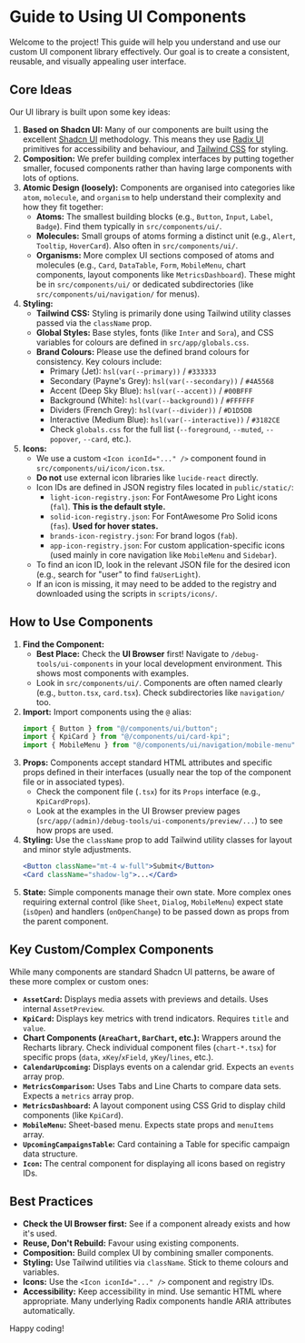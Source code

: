 # Guide to Using UI Components

Welcome to the project! This guide will help you understand and use our custom UI component library effectively. Our goal is to create a consistent, reusable, and visually appealing user interface.

## Core Ideas

Our UI library is built upon some key ideas:

1.  **Based on Shadcn UI:** Many of our components are built using the excellent [Shadcn UI](https://ui.shadcn.com/) methodology. This means they use [Radix UI](https://www.radix-ui.com/) primitives for accessibility and behaviour, and [Tailwind CSS](https://tailwindcss.com/) for styling.
2.  **Composition:** We prefer building complex interfaces by putting together smaller, focused components rather than having large components with lots of options.
3.  **Atomic Design (loosely):** Components are organised into categories like `atom`, `molecule`, and `organism` to help understand their complexity and how they fit together:
    *   **Atoms:** The smallest building blocks (e.g., `Button`, `Input`, `Label`, `Badge`). Find them typically in `src/components/ui/`.
    *   **Molecules:** Small groups of atoms forming a distinct unit (e.g., `Alert`, `Tooltip`, `HoverCard`). Also often in `src/components/ui/`.
    *   **Organisms:** More complex UI sections composed of atoms and molecules (e.g., `Card`, `DataTable`, `Form`, `MobileMenu`, chart components, layout components like `MetricsDashboard`). These might be in `src/components/ui/` or dedicated subdirectories (like `src/components/ui/navigation/` for menus).
4.  **Styling:**
    *   **Tailwind CSS:** Styling is primarily done using Tailwind utility classes passed via the `className` prop.
    *   **Global Styles:** Base styles, fonts (like `Inter` and `Sora`), and CSS variables for colours are defined in `src/app/globals.css`.
    *   **Brand Colours:** Please use the defined brand colours for consistency. Key colours include:
        *   Primary (Jet): `hsl(var(--primary))` / `#333333`
        *   Secondary (Payne's Grey): `hsl(var(--secondary))` / `#4A5568`
        *   Accent (Deep Sky Blue): `hsl(var(--accent))` / `#00BFFF`
        *   Background (White): `hsl(var(--background))` / `#FFFFFF`
        *   Dividers (French Grey): `hsl(var(--divider))` / `#D1D5DB`
        *   Interactive (Medium Blue): `hsl(var(--interactive))` / `#3182CE`
        *   Check `globals.css` for the full list (`--foreground`, `--muted`, `--popover`, `--card`, etc.).
5.  **Icons:**
    *   We use a custom `<Icon iconId="..." />` component found in `src/components/ui/icon/icon.tsx`.
    *   **Do not** use external icon libraries like `lucide-react` directly.
    *   Icon IDs are defined in JSON registry files located in `public/static/`:
        *   `light-icon-registry.json`: For FontAwesome Pro Light icons (`fal`). **This is the default style.**
        *   `solid-icon-registry.json`: For FontAwesome Pro Solid icons (`fas`). **Used for hover states.**
        *   `brands-icon-registry.json`: For brand logos (`fab`).
        *   `app-icon-registry.json`: For custom application-specific icons (used mainly in core navigation like `MobileMenu` and `Sidebar`).
    *   To find an icon ID, look in the relevant JSON file for the desired icon (e.g., search for "user" to find `faUserLight`).
    *   If an icon is missing, it may need to be added to the registry and downloaded using the scripts in `scripts/icons/`.

## How to Use Components

1.  **Find the Component:**
    *   **Best Place:** Check the **UI Browser** first! Navigate to `/debug-tools/ui-components` in your local development environment. This shows most components with examples.
    *   Look in `src/components/ui/`. Components are often named clearly (e.g., `button.tsx`, `card.tsx`). Check subdirectories like `navigation/` too.
2.  **Import:** Import components using the `@` alias:
    ```typescript
    import { Button } from "@/components/ui/button";
    import { KpiCard } from "@/components/ui/card-kpi";
    import { MobileMenu } from "@/components/ui/navigation/mobile-menu";
    ```
3.  **Props:** Components accept standard HTML attributes and specific props defined in their interfaces (usually near the top of the component file or in associated types).
    *   Check the component file (`.tsx`) for its `Props` interface (e.g., `KpiCardProps`).
    *   Look at the examples in the UI Browser preview pages (`src/app/(admin)/debug-tools/ui-components/preview/...`) to see how props are used.
4.  **Styling:** Use the `className` prop to add Tailwind utility classes for layout and minor style adjustments.
    ```jsx
    <Button className="mt-4 w-full">Submit</Button>
    <Card className="shadow-lg">...</Card>
    ```
5.  **State:** Simple components manage their own state. More complex ones requiring external control (like `Sheet`, `Dialog`, `MobileMenu`) expect state (`isOpen`) and handlers (`onOpenChange`) to be passed down as props from the parent component.

## Key Custom/Complex Components

While many components are standard Shadcn UI patterns, be aware of these more complex or custom ones:

*   **`AssetCard`:** Displays media assets with previews and details. Uses internal `AssetPreview`.
*   **`KpiCard`:** Displays key metrics with trend indicators. Requires `title` and `value`.
*   **Chart Components (`AreaChart`, `BarChart`, etc.):** Wrappers around the Recharts library. Check individual component files (`chart-*.tsx`) for specific props (`data`, `xKey`/`xField`, `yKey`/`lines`, etc.).
*   **`CalendarUpcoming`:** Displays events on a calendar grid. Expects an `events` array prop.
*   **`MetricsComparison`:** Uses Tabs and Line Charts to compare data sets. Expects a `metrics` array prop.
*   **`MetricsDashboard`:** A layout component using CSS Grid to display child components (like `KpiCard`).
*   **`MobileMenu`:** Sheet-based menu. Expects state props and `menuItems` array.
*   **`UpcomingCampaignsTable`:** Card containing a Table for specific campaign data structure.
*   **`Icon`:** The central component for displaying all icons based on registry IDs.

## Best Practices

*   **Check the UI Browser first:** See if a component already exists and how it's used.
*   **Reuse, Don't Rebuild:** Favour using existing components.
*   **Composition:** Build complex UI by combining smaller components.
*   **Styling:** Use Tailwind utilities via `className`. Stick to theme colours and variables.
*   **Icons:** Use the `<Icon iconId="..." />` component and registry IDs.
*   **Accessibility:** Keep accessibility in mind. Use semantic HTML where appropriate. Many underlying Radix components handle ARIA attributes automatically.

Happy coding! 
